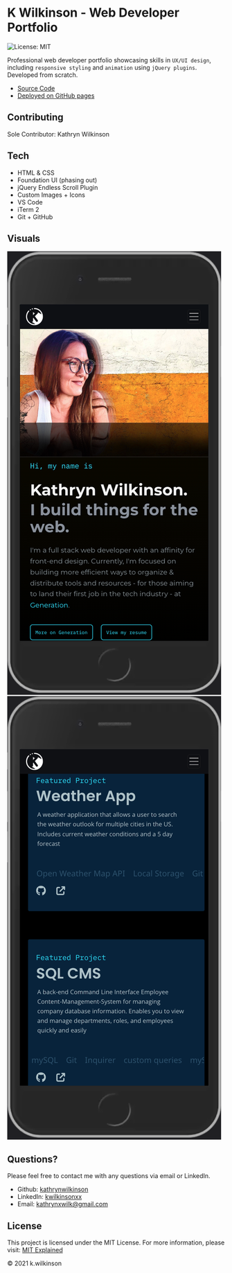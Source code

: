 # K Wilkinson - Web Developer Portfolio

![License: MIT](https://img.shields.io/badge/License-MIT-success.svg)

Professional web developer portfolio showcasing skills in `UX/UI design`, including `responsive styling` and `animation` using `jQuery plugins`. Developed from scratch.

- [Source Code](https://github.com/kathrynwilkinson/Portfolio.git)
- [Deployed on GitHub pages](https://kathrynwilkinson.github.io/Portfolio/)

<!-- ## Table of Contents

- [Contributing](#contributing)
- [Technologies](#tech)
- [Visuals](#visuals)
- [Contact Me](#questions)
- [License](#license) -->

## Contributing

Sole Contributor: Kathryn Wilkinson

## Tech

- HTML & CSS
- Foundation UI (phasing out)
- jQuery Endless Scroll Plugin
- Custom Images + Icons
- VS Code
- iTerm 2
- Git + GitHub

## Visuals

![screenshot](./assets/images/readme-screenshots/portfolio1-mobile.png)
![screenshot](./assets/images/readme-screenshots/portfolio2-mobile.png)

## Questions?

Please feel free to contact me with any questions via email or LinkedIn.

- Github: [kathrynwilkinson](https://github.com/kathrynwilkinson)
- LinkedIn: [kwilkinsonxx](https://www.linkedin.com/in/kwilkinsonxx/)
- Email: [kathrynxwilk@gmail.com](kathrynxwilk@gmail.com)

## License

This project is licensed under the MIT License.
For more information, please visit: [MIT Explained](https://choosealicense.com/licenses/mit/)

&copy; 2021 k.wilkinson

